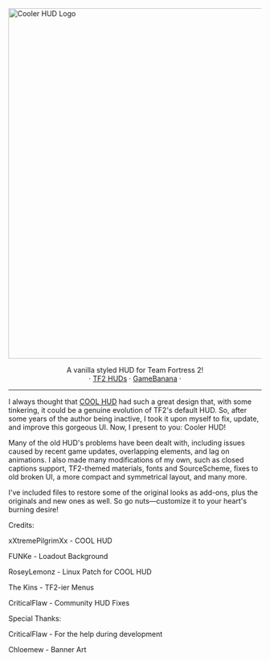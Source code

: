 <img width="1294" height="698" alt="Cooler HUD Logo" src="https://github.com/user-attachments/assets/0321744b-e868-4b0b-ab25-5f61f01bc883" />
<p align="center">
  A vanilla styled HUD for Team Fortress 2!
  <br />
   · <a href="https://tf2huds.dev/hud/Cooler-HUD">TF2 HUDs</a> · <a href="https://gamebanana.com/mods/609267">GameBanana</a> · 
</p>
</p>

---
I always thought that [COOL HUD](https://gamebanana.com/mods/26080) had such a great design that, with some tinkering, it could be a genuine evolution of TF2's default HUD. So, after some years of the author being inactive, I took it upon myself to fix, update, and improve this gorgeous UI. Now, I present to you: Cooler HUD!

Many of the old HUD's problems have been dealt with, including issues caused by recent game updates, overlapping elements, and lag on animations. I also made many modifications of my own, such as closed captions support, TF2-themed materials, fonts and SourceScheme, fixes to old broken UI, a more compact and symmetrical layout, and many more.

I've included files to restore some of the original looks as add-ons, plus the originals and new ones as well. So go nuts—customize it to your heart's burning desire!

Credits:

xXtremePilgrimXx - COOL HUD

FUNKe - Loadout Background

RoseyLemonz - Linux Patch for COOL HUD

The Kins - TF2-ier Menus

CriticalFlaw - Community HUD Fixes

Special Thanks:

CriticalFlaw - For the help during development

Chloemew - Banner Art
